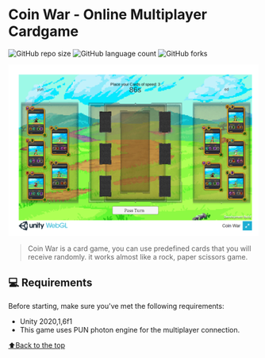 

# Coin War - Online Multiplayer Cardgame

<!---Esses são exemplos. Veja https://shields.io para outras pessoas ou para personalizar este conjunto de escudos. Você pode querer incluir dependências, status do projeto e informações de licença aqui--->


![GitHub repo size](https://img.shields.io/github/repo-size/iuricode/README-template?style=for-the-badge)
![GitHub language count](https://img.shields.io/github/languages/count/iuricode/README-template?style=for-the-badge)
![GitHub forks](https://img.shields.io/github/forks/iuricode/README-template?style=for-the-badge)

<img src="Sc_12.png" alt="exemplo imagem">

> Coin War is a card game, you can use predefined cards that you will receive randomly. it works almost like a rock, paper scissors game.


## 💻 Requirements

Before starting, make sure you've met the following requirements:
* Unity 2020,1,6f1
* This game uses PUN photon engine for the multiplayer connection. 


[⬆Back to the top](#SpaceBulletTime)<br>
